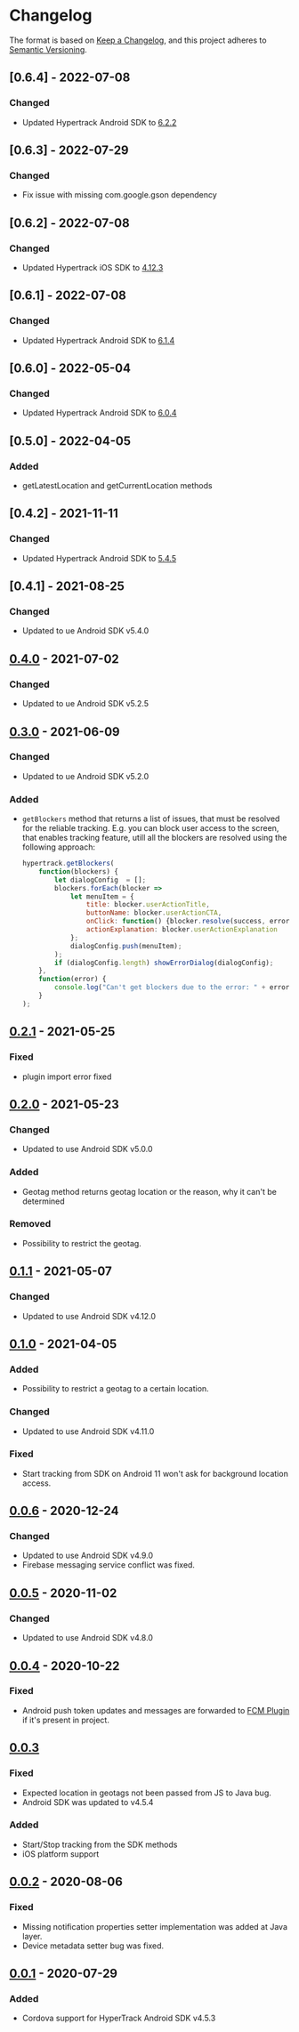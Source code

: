 # Changelog

The format is based on [Keep a Changelog](https://keepachangelog.com/en/1.0.0/),
and this project adheres to [Semantic Versioning](https://semver.org/spec/v2.0.0.html).

## [0.6.4] - 2022-07-08
### Changed
- Updated Hypertrack Android SDK to [6.2.2](https://github.com/hypertrack/sdk-android/blob/master/CHANGELOG.md#622---2022-08-30)

## [0.6.3] - 2022-07-29
### Changed
- Fix issue with missing com.google.gson dependency

## [0.6.2] - 2022-07-08
### Changed
- Updated Hypertrack iOS SDK to [4.12.3](https://github.com/hypertrack/sdk-ios/blob/master/CHANGELOG.md#4123---2022-06-13)

## [0.6.1] - 2022-07-08
### Changed
- Updated Hypertrack Android SDK to [6.1.4](https://github.com/hypertrack/sdk-android/blob/master/CHANGELOG.md#614---2022-06-17)

## [0.6.0] - 2022-05-04
### Changed
- Updated Hypertrack Android SDK to [6.0.4](https://github.com/hypertrack/sdk-android/blob/master/CHANGELOG.md#604---2022-04-29)

## [0.5.0] - 2022-04-05
### Added
- getLatestLocation and getCurrentLocation methods 

## [0.4.2] - 2021-11-11
### Changed
- Updated Hypertrack Android SDK to [5.4.5](https://github.com/hypertrack/sdk-android/releases/tag/v5.4.5)

## [0.4.1] - 2021-08-25
### Changed
- Updated to ue Android SDK v5.4.0

## [0.4.0] - 2021-07-02
### Changed
- Updated to ue Android SDK v5.2.5

## [0.3.0] - 2021-06-09
### Changed
- Updated to ue Android SDK v5.2.0
### Added
- `getBlockers` method that returns a list of issues, that must be resolved for the reliable tracking. E.g. you can block user access to the screen, that enables tracking feature, utill all the blockers are resolved using the following approach:
    ```js
    hypertrack.getBlockers(
        function(blockers) {
            let dialogConfig  = [];
            blockers.forEach(blocker => 
                let menuItem = {
                    title: blocker.userActionTitle,
                    buttonName: blocker.userActionCTA,
                    onClick: function() {blocker.resolve(success, error);},
                    actionExplanation: blocker.userActionExplanation
                };
                dialogConfig.push(menuItem);
            );
            if (dialogConfig.length) showErrorDialog(dialogConfig);
        },
        function(error) {
            console.log("Can't get blockers due to the error: " + error);
        }
    );
    ```

## [0.2.1] - 2021-05-25
### Fixed
- plugin import error fixed

## [0.2.0] - 2021-05-23
### Changed
- Updated to use Android SDK v5.0.0
### Added 
- Geotag method returns geotag location or the reason, why it can't be determined
### Removed
- Possibility to restrict the geotag.

## [0.1.1] - 2021-05-07
### Changed
- Updated to use Android SDK v4.12.0

## [0.1.0] - 2021-04-05
### Added
- Possibility to restrict a geotag to a certain location.
### Changed
- Updated to use Android SDK v4.11.0
### Fixed
- Start tracking from SDK on Android 11 won't ask for background location access.

## [0.0.6] - 2020-12-24
### Changed
- Updated to use Android SDK v4.9.0
- Firebase messaging service conflict was fixed.

## [0.0.5] - 2020-11-02
### Changed
- Updated to use Android SDK v4.8.0

## [0.0.4] - 2020-10-22
### Fixed
- Android push token updates and messages are forwarded to [FCM Plugin](https://github.com/andrehtissot/cordova-plugin-fcm-with-dependecy-updated) if it's present in project.

## [0.0.3]
### Fixed
- Expected location in geotags not been passed from JS to Java bug.
- Android SDK was updated to v4.5.4
### Added
- Start/Stop tracking from the SDK methods
- iOS platform support

## [0.0.2] - 2020-08-06
### Fixed
- Missing notification properties setter implementation was added at Java layer.
- Device metadata setter bug was fixed.

##  [0.0.1] - 2020-07-29
### Added
- Cordova support for HyperTrack Android SDK v4.5.3

[unreleased]: https://github.com/hypertrack/cordova-plugin-hypertrack/compare/v0.4.0...HEAD
[0.4.0]: https://github.com/hypertrack/cordova-plugin-hypertrack/compare/v0.3.0...v0.4.0
[0.3.0]: https://github.com/hypertrack/cordova-plugin-hypertrack/compare/v0.2.1...v0.3.0
[0.2.1]: https://github.com/hypertrack/cordova-plugin-hypertrack/compare/v0.2.0...v0.2.1
[0.2.0]: https://github.com/hypertrack/cordova-plugin-hypertrack/compare/v0.1.1...v0.2.0
[0.1.1]: https://github.com/hypertrack/cordova-plugin-hypertrack/compare/v0.1.0...v0.1.1
[0.1.0]: https://github.com/hypertrack/cordova-plugin-hypertrack/compare/v0.0.6...v0.1.0
[0.0.6]: https://github.com/hypertrack/cordova-plugin-hypertrack/compare/v0.0.5...v0.0.6
[0.0.5]: https://github.com/hypertrack/cordova-plugin-hypertrack/compare/v0.0.4...v0.0.5
[0.0.4]: https://github.com/hypertrack/cordova-plugin-hypertrack/compare/v0.0.3...v0.0.4
[0.0.3]: https://github.com/hypertrack/cordova-plugin-hypertrack/compare/v0.0.2...v0.0.3
[0.0.2]: https://github.com/hypertrack/cordova-plugin-hypertrack/compare/v0.0.1...v0.0.2
[0.0.1]: https://github.com/hypertrack/cordova-plugin-hypertrack/releases/tag/v0.0.1
